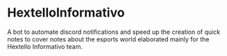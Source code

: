# HextelloInformativo
A bot to automate discord notifications and speed up the creation of quick notes to cover notes about the esports world elaborated mainly for the Hextello Informativo team.
